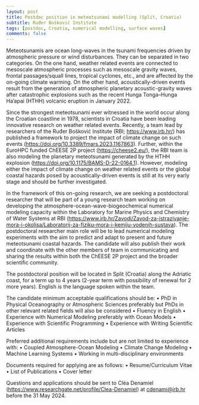 ```yaml
---
layout: post
title: Postdoc position in meteotsunami modelling (Split, Croatia)
subtitle: Ruđer Bošković Institute
tags: [postdoc, Croatia, numerical modelling, surface waves]
comments: false
---
```

Meteotsunamis are ocean long-waves in the tsunami frequencies driven by atmospheric pressure or wind disturbances. They can be separated in two categories. On the one hand, weather related events are connected to mesoscale atmospheric processes such as mesoscale gravity waves, frontal passages/squall lines, tropical cyclones, etc., and are affected by the on-going climate warming. On the other hand, acoustically-driven events result from the generation of atmospheric planetary acoustic-gravity waves after catastrophic explosions such as the recent Hunga Tonga–Hunga Ha’apai (HTHH) volcanic eruption in January 2022.

Since the strongest meteotsunami ever witnessed in the world occur along the Croatian coastline in 1978, scientists in Croatia have been leading innovative research on weather related events. Recently, a team lead by researchers of the Ruđer Bošković Institute (RBI; https://www.irb.hr/) has published a framework to project the impact of climate change on such events (https://doi.org/10.3389/fmars.2023.1167863). Further, within the EuroHPC funded ChEESE 2P project (https://cheese2.eu/), the RBI team is also modeling the planetary meteotsunami generated by the HTHH explosion (https://doi.org/10.1175/BAMS-D-22-0164.1). However, modeling either the impact of climate change on weather related events or the global coastal hazards posed by acoustically-driven events is still at its very early stage and should be further investigated.

In the framework of this on-going research, we are seeking a postdoctoral researcher that will be part of a young research team working on developing the atmosphere-ocean-wave-biogeochemical numerical modeling capacity within the Laboratory for Marine Physics and Chemistry of Water Systems at RBI (https://www.irb.hr/Zavodi/Zavod-za-istrazivanje-mora-i-okolisa/Laboratorij-za-fiziku-mora-i-kemiju-vodenih-sustava). The postdoctoral researcher main role will be to lead numerical modeling experiments with the aim to predict and adapt to present and future meteotsunami coastal hazards. The candidate will also publish their work and coordinate with the other members of team in communicating and sharing the results within both the ChEESE 2P project and the broader scientific community.

The postdoctoral position will be located in Split (Croatia) along the Adriatic coast, for a term up to 4 years (2-year term with possibility of renewal for 2 more years). English is the language spoken within the team.

The candidate minimum acceptable qualifications should be:
•       PhD in Physical Oceanography or Atmospheric Sciences preferably but PhDs in other relevant related fields will also be considered
•       Fluency in English
•       Experience with Numerical Modeling preferably with Ocean Models
•       Experience with Scientific Programming
•       Experience with Writing Scientific Articles

Preferred additional requirements include but are not limited to experience with:
•       Coupled Atmosphere-Ocean Modeling
•       Climate Change Modeling
•       Machine Learning Systems
•       Working in multi-disciplinary environments

Documents required for applying are as follows:
•       Resume/Curriculum Vitae
•       List of Publications
•       Cover letter

Questions and applications should be sent to Cléa Denamiel (https://www.researchgate.net/profile/Clea-Denamiel) at cdenami@irb.hr before the 31 May 2024.
